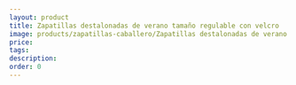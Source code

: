 ```yaml
---
layout: product
title: Zapatillas destalonadas de verano tamaño regulable con velcro
image: products/zapatillas-caballero/Zapatillas destalonadas de verano tamaño regulable con velcro.jpeg
price: 
tags: 
description: 
order: 0
---
```


